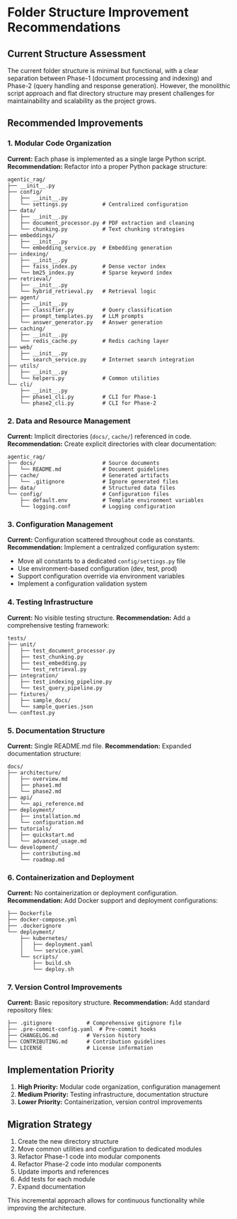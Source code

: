# Folder Structure Improvement Recommendations

## Current Structure Assessment
The current folder structure is minimal but functional, with a clear separation between Phase-1 (document processing and indexing) and Phase-2 (query handling and response generation). However, the monolithic script approach and flat directory structure may present challenges for maintainability and scalability as the project grows.

## Recommended Improvements

### 1. Modular Code Organization
**Current:** Each phase is implemented as a single large Python script.
**Recommendation:** Refactor into a proper Python package structure:
```
agentic_rag/
├── __init__.py
├── config/
│   ├── __init__.py
│   └── settings.py           # Centralized configuration
├── data/
│   ├── __init__.py
│   ├── document_processor.py # PDF extraction and cleaning
│   └── chunking.py           # Text chunking strategies
├── embeddings/
│   ├── __init__.py
│   └── embedding_service.py  # Embedding generation
├── indexing/
│   ├── __init__.py
│   ├── faiss_index.py        # Dense vector index
│   └── bm25_index.py         # Sparse keyword index
├── retrieval/
│   ├── __init__.py
│   └── hybrid_retrieval.py   # Retrieval logic
├── agent/
│   ├── __init__.py
│   ├── classifier.py         # Query classification
│   ├── prompt_templates.py   # LLM prompts
│   └── answer_generator.py   # Answer generation
├── caching/
│   ├── __init__.py
│   └── redis_cache.py        # Redis caching layer
├── web/
│   ├── __init__.py
│   └── search_service.py     # Internet search integration
├── utils/
│   ├── __init__.py
│   └── helpers.py            # Common utilities
└── cli/
    ├── __init__.py
    ├── phase1_cli.py         # CLI for Phase-1
    └── phase2_cli.py         # CLI for Phase-2
```

### 2. Data and Resource Management
**Current:** Implicit directories (`docs/`, `cache/`) referenced in code.
**Recommendation:** Create explicit directories with clear documentation:
```
agentic_rag/
├── docs/                     # Source documents
│   └── README.md             # Document guidelines
├── cache/                    # Generated artifacts
│   └── .gitignore            # Ignore generated files
├── data/                     # Structured data files
└── config/                   # Configuration files
    ├── default.env           # Template environment variables
    └── logging.conf          # Logging configuration
```

### 3. Configuration Management
**Current:** Configuration scattered throughout code as constants.
**Recommendation:** Implement a centralized configuration system:
- Move all constants to a dedicated `config/settings.py` file
- Use environment-based configuration (dev, test, prod)
- Support configuration override via environment variables
- Implement a configuration validation system

### 4. Testing Infrastructure
**Current:** No visible testing structure.
**Recommendation:** Add a comprehensive testing framework:
```
tests/
├── unit/
│   ├── test_document_processor.py
│   ├── test_chunking.py
│   ├── test_embedding.py
│   └── test_retrieval.py
├── integration/
│   ├── test_indexing_pipeline.py
│   └── test_query_pipeline.py
├── fixtures/
│   ├── sample_docs/
│   └── sample_queries.json
└── conftest.py
```

### 5. Documentation Structure
**Current:** Single README.md file.
**Recommendation:** Expanded documentation structure:
```
docs/
├── architecture/
│   ├── overview.md
│   ├── phase1.md
│   └── phase2.md
├── api/
│   └── api_reference.md
├── deployment/
│   ├── installation.md
│   └── configuration.md
├── tutorials/
│   ├── quickstart.md
│   └── advanced_usage.md
└── development/
    ├── contributing.md
    └── roadmap.md
```

### 6. Containerization and Deployment
**Current:** No containerization or deployment configuration.
**Recommendation:** Add Docker support and deployment configurations:
```
├── Dockerfile
├── docker-compose.yml
├── .dockerignore
└── deployment/
    ├── kubernetes/
    │   ├── deployment.yaml
    │   └── service.yaml
    └── scripts/
        ├── build.sh
        └── deploy.sh
```

### 7. Version Control Improvements
**Current:** Basic repository structure.
**Recommendation:** Add standard repository files:
```
├── .gitignore           # Comprehensive gitignore file
├── .pre-commit-config.yaml  # Pre-commit hooks
├── CHANGELOG.md         # Version history
├── CONTRIBUTING.md      # Contribution guidelines
└── LICENSE              # License information
```

## Implementation Priority
1. **High Priority:** Modular code organization, configuration management
2. **Medium Priority:** Testing infrastructure, documentation structure
3. **Lower Priority:** Containerization, version control improvements

## Migration Strategy
1. Create the new directory structure
2. Move common utilities and configuration to dedicated modules
3. Refactor Phase-1 code into modular components
4. Refactor Phase-2 code into modular components
5. Update imports and references
6. Add tests for each module
7. Expand documentation

This incremental approach allows for continuous functionality while improving the architecture.